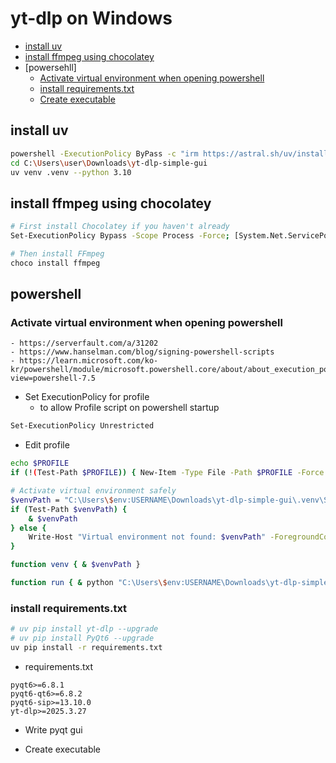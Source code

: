 
# yt-dlp on Windows

- [install uv](#install-uv)
- [install ffmpeg using chocolatey](#install-ffmpeg-using-chocolatey)
- [powersehll]
    - [Activate virtual environment when opening powershell](#activate-virtual-environment-when-opening-powershell)
    - [install requirements.txt](#install-requirements.txt)
    - [Create executable](#create-executable)


## install uv

```bash
powershell -ExecutionPolicy ByPass -c "irm https://astral.sh/uv/install.ps1 | iex"
cd C:\Users\user\Downloads\yt-dlp-simple-gui
uv venv .venv --python 3.10
```

## install ffmpeg using chocolatey

```bash
# First install Chocolatey if you haven't already
Set-ExecutionPolicy Bypass -Scope Process -Force; [System.Net.ServicePointManager]::SecurityProtocol = [System.Net.ServicePointManager]::SecurityProtocol -bor 3072; iex ((New-Object System.Net.WebClient).DownloadString('https://community.chocolatey.org/install.ps1'))

# Then install FFmpeg
choco install ffmpeg
```

## powershell

### Activate virtual environment when opening powershell
    - https://serverfault.com/a/31202
    - https://www.hanselman.com/blog/signing-powershell-scripts
    - https://learn.microsoft.com/ko-kr/powershell/module/microsoft.powershell.core/about/about_execution_policies?view=powershell-7.5


- Set ExecutionPolicy for profile
    - to allow Profile script on powershell startup

```bash
Set-ExecutionPolicy Unrestricted
```

- Edit profile

```bash
echo $PROFILE
if (!(Test-Path $PROFILE)) { New-Item -Type File -Path $PROFILE -Force }; notepad $PROFILE
```

```bash
# Activate virtual environment safely
$venvPath = "C:\Users\$env:USERNAME\Downloads\yt-dlp-simple-gui\.venv\Scripts\Activate.ps1"
if (Test-Path $venvPath) {
    & $venvPath
} else {
    Write-Host "Virtual environment not found: $venvPath" -ForegroundColor Red
}

function venv { & $venvPath }

function run { & python "C:\Users\$env:USERNAME\Downloads\yt-dlp-simple-gui\pyqt.py" }
```

 ### install requirements.txt

```bash
# uv pip install yt-dlp --upgrade
# uv pip install PyQt6 --upgrade
uv pip install -r requirements.txt
```

- requirements.txt

```
pyqt6>=6.8.1
pyqt6-qt6>=6.8.2
pyqt6-sip>=13.10.0
yt-dlp>=2025.3.27
```

- Write pyqt gui

- Create executable

```bash
```
